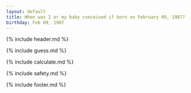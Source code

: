 ```yaml
---
layout: default
title: When was I or my baby conceived if born on February 09, 1907?
birthday: Feb 09, 1907
---
```


{% include header.md %}

{% include guess.md %}

{% include calculate.md %}

{% include safety.md %}

{% include footer.md %}



